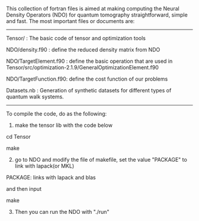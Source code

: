 

This collection of fortran files is aimed at making computing the Neural Density Operators (NDO) for quantum tomography straightforward, simple and fast. The most important files or  documents are:

------------------------------

Tensor/               : The basic code of tensor and optimization tools

NDO/density.f90       : define the reduced density matrix from NDO

NDO/TargetElement.f90 : define the basic operation that are used in Tensor/src/optimization-2.1.9/GeneralOptimizationElement.f90

NDO/TargetFunction.f90: define the cost function of our problems

Datasets.nb           : Generation of synthetic datasets for different types of quantum walk systems.

------------------------------

To compile the code, do as the following:

1. make the tensor lib with the code below

cd Tensor 

make

2. go to NDO and modify the file of makefile, set the value "PACKAGE" to link with lapack(or MKL)

PACKAGE:  links with  lapack and blas

and then input

make


3. Then you can run the NDO with "./run"

